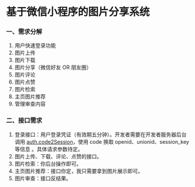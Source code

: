 # 基于微信小程序的图片分享系统

### 一、需求分解

1. 用户快速登录功能
2. 图片上传
3. 图片下载
4. 图片分享（微信好友 OR 朋友圈）
5. 图片评论
6. 图片点赞
7. 图片检索
8. 主页图片推荐
9. 管理审查内容



### 二、接口需求

1. 登录接口：用户登录凭证（有效期五分钟）。开发者需要在开发者服务器后台调用 [auth.code2Session](https://developers.weixin.qq.com/miniprogram/dev/api-backend/open-api/login/auth.code2Session.html)，使用 code 换取 openid、unionid、session_key 等信息 。具体请求参数待定。
2. 图片上传、下载、评论、点赞的接口。
3. 图片检索：你后台操作即可。
4. 主页图片推荐：接口你定，我只需要拿到图片展示即可。
5. 图片审查：接口反结果。